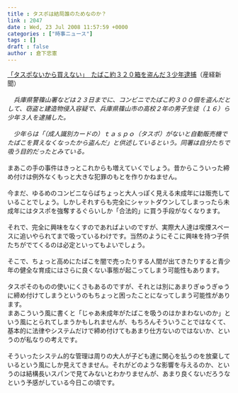 ```yaml
---
title : タスポは結局誰のためなのか？
link : 2047
date : Wed, 23 Jul 2008 11:57:59 +0000
categories : ["時事ニュース"]
tags : []
draft : false
author : 倉下忠憲
---
```


<A HREF="http://sankei.jp.msn.com/affairs/crime/080723/crm0807231820038-n1.htm" TARGET="_blank">「タスポないから買えない」　たばこ約３２０箱を盗んだ３少年逮捕</A>（産経新聞）<BR><BR><I>　兵庫県警篠山署などは２３日までに、コンビニでたばこ約３００個を盗んだとして、窃盗と建造物侵入容疑で、兵庫県篠山市の高校２年の男子生徒（１６）ら少年３人を逮捕した。<BR><BR>　少年らは「（成人識別カードの）ｔａｓｐｏ（タスポ）がないと自動販売機でたばこを買えなくなったから盗んだ」と供述しているという。同署は自分たちで吸う目的だったとみている。</I><BR><BR>まあこの手の事件はきっとこれからも増えていくでしょう。昔からこういった締め付けは例外なくもっと大きな犯罪のもとを作りかねません。<BR><BR>今まだ、ゆるめのコンビニならばちょっと大人っぽく見える未成年には販売していることでしょう。しかしそれすらも完全にシャットダウンしてしまっったら未成年にはタスポを強奪するぐらいしか「合法的」に買う手段がなくなります。<BR><BR>それで、完全に興味をなくすのであればよいのですが、実際大人達は喫煙スペースに追いやられてまで吸っているわけです。当然のようにそこに興味を持つ子供たちがでてくるのは必定といってもよいでしょう。<BR><BR>そこで、ちょっと高めにたばこを闇で売ったりする人間が出てきたりすると青少年の健全な育成にはさらに良くない事態が起こってしまう可能性もあります。<BR><BR>タスポそのものの使いにくさもあるのですが、それとは別にあまりぎゅうぎゅうに締め付けてしまうというのもちょっと困ったことになってしまう可能性があります。<BR>まあこういう風に書くと「じゃあ未成年がたばこを吸うのはかまわないのか」という風にとられてしまうかもしれませんが、もちろんそういうことではなくて、基本的に法律やシステムだけで締め付けてもあまり仕方ないのではないか、というのが私なりの考えです。<BR><BR>そういったシステム的な管理は周りの大人が子ども達に関心を払うのを放棄しているという風にしか見えてきません。それがどのような影響を与えるのか、というのは結構長いスパンで見てみないとわかりませんが、あまり良くないだろうなという予感がしている今日この頃です。<BR><br><br>
